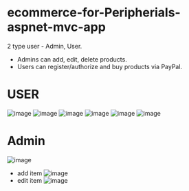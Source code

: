 # ecommerce-for-Peripherials-aspnet-mvc-app

 2 type user - Admin, User.
* Admins can add, edit, delete products.
* Users can register/authorize and buy products via PayPal.
# USER
![image](https://user-images.githubusercontent.com/52431123/153747039-656f073b-acb2-4c18-abf0-cf1ec26a4998.png)
![image](https://user-images.githubusercontent.com/52431123/153747044-93dba819-2b6e-4027-896b-68354885df0a.png)
![image](https://user-images.githubusercontent.com/52431123/153747063-a3829345-3861-4a5e-be71-efb5fe7d022b.png)
![image](https://user-images.githubusercontent.com/52431123/153747067-c8ad0e75-98e7-480e-9819-ca365410e9c6.png)
![image](https://user-images.githubusercontent.com/52431123/153747085-453146b7-07f6-4673-a15c-405dc9102384.png)
![image](https://user-images.githubusercontent.com/52431123/153747095-08ce071e-d16a-4dd7-8589-bdbb3b5eece1.png)
# Admin
![image](https://user-images.githubusercontent.com/52431123/153747129-26caad63-16e0-4788-8acf-861977fd2905.png)
* add item
![image](https://user-images.githubusercontent.com/52431123/153747150-c2ef4e7b-b659-4774-bab5-33133c0e63e7.png)
* edit item
![image](https://user-images.githubusercontent.com/52431123/153747170-fb0db170-df39-4075-9483-9b99c47fac5b.png)

